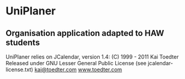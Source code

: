 # UniPlaner
Organisation application adapted to HAW students
--------------------
UniPlaner relies on JCalendar, version 1.4: (C) 1999 - 2011 Kai Toedter
                                            Released under GNU Lesser General Public License (see jcalendar-license.txt)
                                            kai@toedter.com
                                            www.toedter.com
